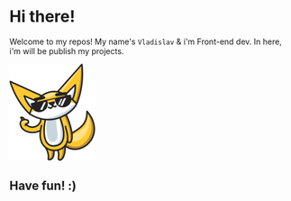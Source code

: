 # Hi there!

Welcome to my repos!
My name's `Vladislav` & i'm Front-end dev.
In here, i'm will be publish my projects.

![tobimobi](https://raw.githubusercontent.com/vladorg/tobi_mobi/master/app/img/chudik2.png)

## Have fun! :)